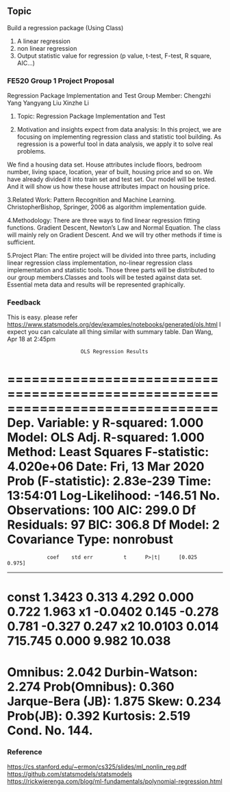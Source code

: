 ## Topic
Build a regression package (Using Class)
1. A linear regression
2. non linear regression
3. Output statistic value for regression (p value, t-test, F-test, R square, AIC...)


### FE520 Group 1 Project Proposal
Regression Package Implementation and Test
Group Member:
	Chengzhi Yang
	Yangyang Liu
	Xinzhe Li

1. Topic: Regression Package Implementation and Test

2. Motivation and insights expect from data analysis:
In this project, we are focusing on implementing regression class and statistic tool building. As regression is a powerful tool in data analysis, we apply it to solve real problems.

We find a housing data set. House attributes include floors, bedroom number, living space, location, year of built, housing price and so on. We have already divided it into train set and test set. Our model will be tested. And it will show us how these house attributes impact on housing price. 

3.Related Work:
Pattern Recognition and Machine Learning. ChristopherBishop, Springer, 2006 as algorithm implementation guide.

4.Methodology:
There are three ways to find linear regression fitting functions. Gradient Descent, Newton’s Law and Normal Equation. The class will mainly rely on Gradient Descent. And we will try other methods if time is sufficient.

5.Project Plan:
The entire project will be divided into three parts, including linear regression class implementation, no-linear regression class implementation and statistic tools. Those three parts will be distributed to our group members.Classes and tools will be tested against data set. Essential meta data and results will be represented graphically.


### Feedback
This is easy. please refer https://www.statsmodels.org/dev/examples/notebooks/generated/ols.html I expect you can calculate all thing similar with summary table.
Dan Wang, Apr 18 at 2:45pm


                            OLS Regression Results
==============================================================================
Dep. Variable:                      y   R-squared:                       1.000
Model:                            OLS   Adj. R-squared:                  1.000
Method:                 Least Squares   F-statistic:                 4.020e+06
Date:                Fri, 13 Mar 2020   Prob (F-statistic):          2.83e-239
Time:                        13:54:01   Log-Likelihood:                -146.51
No. Observations:                 100   AIC:                             299.0
Df Residuals:                      97   BIC:                             306.8
Df Model:                           2
Covariance Type:            nonrobust
==============================================================================
                 coef    std err          t      P>|t|      [0.025      0.975]
------------------------------------------------------------------------------
const          1.3423      0.313      4.292      0.000       0.722       1.963
x1            -0.0402      0.145     -0.278      0.781      -0.327       0.247
x2            10.0103      0.014    715.745      0.000       9.982      10.038
==============================================================================
Omnibus:                        2.042   Durbin-Watson:                   2.274
Prob(Omnibus):                  0.360   Jarque-Bera (JB):                1.875
Skew:                           0.234   Prob(JB):                        0.392
Kurtosis:                       2.519   Cond. No.                         144.
==============================================================================


### Reference
https://cs.stanford.edu/~ermon/cs325/slides/ml_nonlin_reg.pdf
https://github.com/statsmodels/statsmodels
https://rickwierenga.com/blog/ml-fundamentals/polynomial-regression.html

